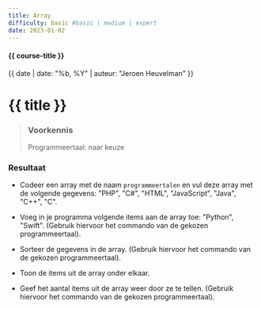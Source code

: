 ```yaml
---
title: Array
difficulty: basic #basic | medium | expert
date: 2023-01-02
---
```


#### {{ course-title }}
{{ date | date: "%b, %Y" | auteur: "Jeroen Heuvelman" }}


# {{ title }}

> ### Voorkennis
> Programmeertaal: naar keuze

### Resultaat

- Codeer een array met de naam `programmeertalen` en vul deze array met
  de volgende gegevens: "PHP", "C#", "HTML", "JavaScript", "Java",
  "C++", "C".

- Voeg in je programma volgende items aan de array toe: "Python",
  "Swift". (Gebruik hiervoor het commando van de gekozen
  programmeertaal).

- Sorteer de gegevens in de array. (Gebruik hiervoor het commando van de
  gekozen programmeertaal).

- Toon de items uit de array onder elkaar.

- Geef het aantal items uit de array weer door ze te tellen. (Gebruik
  hiervoor het commando van de gekozen programmeertaal).
